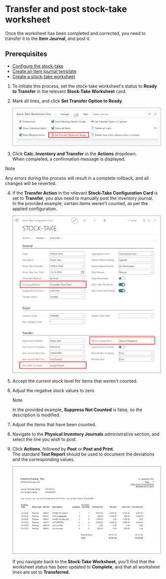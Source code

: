 # Transfer and post stock-take worksheet

Once the worksheet has been completed and corrected, you need to transfer it to the **Item Journal**, and post it. 

## Prerequisites

- [Configure the stock-take](configure_stock_take.md)
- [Create an item journal template](item_jour_temp.md)
- [Create a stock-take worksheet](stock_take_worksheet.md)

1. To initiate this process, set the stock-take worksheet's status to **Ready to Transfer** in the relevant **Stock-Take Worksheet** card.
2. Mark all lines, and click **Set Transfer Option to Ready**.   
   
   ![set_status_to_ready](../images/stock_take_line_set_transfer.PNG)

3. Click **Calc. Inventory and Transfer** in the **Actions** dropdown.      
   When completed, a confirmation message is displayed. 

 > [!Note]
 > Any errors during the process will result in a complete rollback, and all changes will be reverted.

4. If the **Transfer Action** in the relevant **Stock-Take Configuration Card** is set to **Transfer**, you also need to manually post the inventory journal.   
   In the provided example, certain items weren't counted, as per the applied configuration.

    ![stock_take_configuration_card_posting](../images/stock_take_configuration_card_posting.png)

5. Accept the current stock level for items that weren't counted. 
6. Adjust the negative stock values to zero.

    > [!Note]
    > In the provided example, **Suppress Not Counted** is false, so the description is modified. 

7. Adjust the items that have been counted. 
8. Navigate to the **Physical Inventory Journals** administrative section, and select the line you wish to post.
9. Click **Actions**, followed by **Post** or **Post and Print**.     
    The standard **Test Report** should be used to document the deviations and the corresponding values.      

    ![inventory_posting_results](../images/inventory_posting_results.png)

    If you navigate back to the **Stock-Take Worksheet**, you'll find that the worksheet status has been updated to **Complete**, and that all worksheet lines are set to **Transferred**.